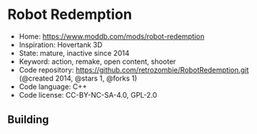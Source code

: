 # Robot Redemption

- Home: https://www.moddb.com/mods/robot-redemption
- Inspiration: Hovertank 3D
- State: mature, inactive since 2014
- Keyword: action, remake, open content, shooter
- Code repository: https://github.com/retrozombie/RobotRedemption.git (@created 2014, @stars 1, @forks 1)
- Code language: C++
- Code license: CC-BY-NC-SA-4.0, GPL-2.0

## Building
